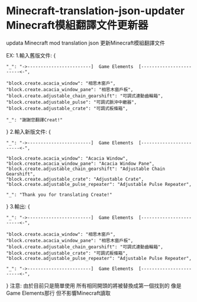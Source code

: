 # Minecraft-translation-json-updater Minecraft模組翻譯文件更新器
updata Minecraft mod translation json 更新Minecraft模組翻譯文件

EX:
1.輸入舊版文件:
{

	"_": "->------------------------]  Game Elements  [------------------------<-",

	"block.create.acacia_window": "相思木窗戶",
	"block.create.acacia_window_pane": "相思木窗戶板",
	"block.create.adjustable_chain_gearshift": "可調式連動齒輪箱",
	"block.create.adjustable_pulse": "可調式脈沖中繼器",
	"block.create.adjustable_crate": "可調式板條箱",
	
	"_": "謝謝您翻譯Creat!"

}
2.輸入新版文件:
{

	"_": "->------------------------]  Game Elements  [------------------------<-",

	"block.create.acacia_window": "Acacia Window",
	"block.create.acacia_window_pane": "Acacia Window Pane",
	"block.create.adjustable_chain_gearshift": "Adjustable Chain Gearshift",
	"block.create.adjustable_crate": "Adjustable Crate",
	"block.create.adjustable_pulse_repeater": "Adjustable Pulse Repeater",

	"_": "Thank you for translating Create!"

}
3.輸出:
{

	"_": "->------------------------]  Game Elements  [------------------------<-",

	"block.create.acacia_window": "相思木窗戶",
	"block.create.acacia_window_pane": "相思木窗戶板",
	"block.create.adjustable_chain_gearshift": "可調式連動齒輪箱",
	"block.create.adjustable_crate": "可調式板條箱",
	"block.create.adjustable_pulse_repeater": "Adjustable Pulse Repeater",

	"_": "->------------------------]  Game Elements  [------------------------<-",

}
注意: 
由於目前只是簡單使用 所有相同開頭的將被替換成第一個找到的 像是Game Elements那行 但不影響Minecraft讀取
